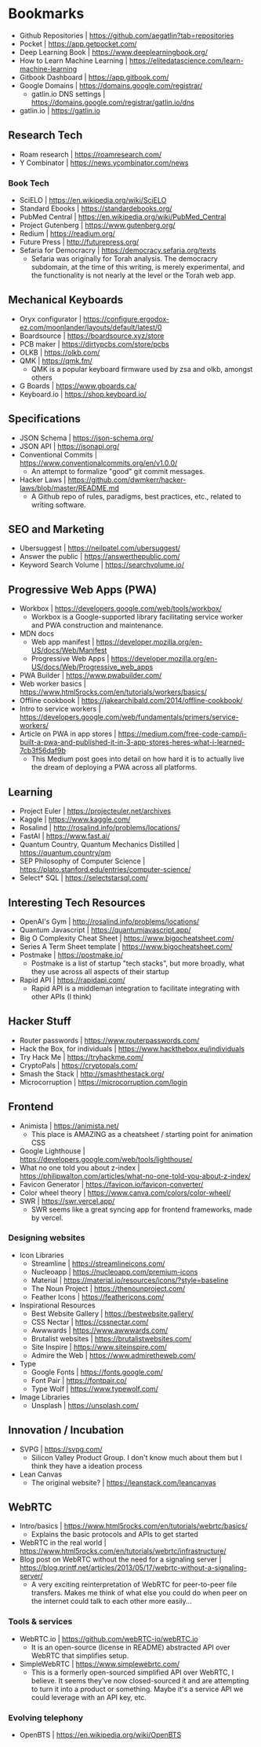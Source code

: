 # Bookmarks

- Github Repositories | <https://github.com/aegatlin?tab=repositories>
- Pocket | <https://app.getpocket.com/>
- Deep Learning Book | <https://www.deeplearningbook.org/>
- How to Learn Machine Learning | <https://elitedatascience.com/learn-machine-learning>
- Gitbook Dashboard | <https://app.gitbook.com/>
- Google Domains | <https://domains.google.com/registrar/>
  - gatlin.io DNS settings | <https://domains.google.com/registrar/gatlin.io/dns>
- gatlin.io | <https://gatlin.io>

## Research Tech

- Roam research | <https://roamresearch.com/>
- Y Combinator | <https://news.ycombinator.com/news>

### Book Tech

- SciELO | <https://en.wikipedia.org/wiki/SciELO>
- Standard Ebooks | <https://standardebooks.org/>
- PubMed Central | <https://en.wikipedia.org/wiki/PubMed_Central>
- Project Gutenberg | <https://www.gutenberg.org/>
- Redium | <https://readium.org/>
- Future Press | <http://futurepress.org/>
- Sefaria for Democracry | <https://democracy.sefaria.org/texts>
  - Sefaria was originally for Torah analysis. The democracry subdomain, at the time of this writing, is merely experimental, and the functionality is not nearly at the level or the Torah web app.

## Mechanical Keyboards

- Oryx configurator | <https://configure.ergodox-ez.com/moonlander/layouts/default/latest/0>
- Boardsource | <https://boardsource.xyz/store>
- PCB maker | <https://dirtypcbs.com/store/pcbs>
- OLKB | <https://olkb.com/>
- QMK | <https://qmk.fm/>
  - QMK is a popular keyboard firmware used by zsa and olkb, amongst others
- G Boards | <https://www.gboards.ca/>
- Keyboard.io | <https://shop.keyboard.io/>

## Specifications

- JSON Schema | <https://json-schema.org/>
- JSON API | <https://jsonapi.org/>
- Conventional Commits | <https://www.conventionalcommits.org/en/v1.0.0/>
  - An attempt to formalize "good" git commit messages.
- Hacker Laws | <https://github.com/dwmkerr/hacker-laws/blob/master/README.md>
  - A Github repo of rules, paradigms, best practices, etc., related to writing software.

## SEO and Marketing

- Ubersuggest | <https://neilpatel.com/ubersuggest/>
- Answer the public | <https://answerthepublic.com/>
- Keyword Search Volume | <https://searchvolume.io/>

## Progressive Web Apps (PWA)

- Workbox | <https://developers.google.com/web/tools/workbox/>
  - Workbox is a Google-supported library facilitating service worker and PWA construction and maintenance.
- MDN docs
  - Web app manifest | <https://developer.mozilla.org/en-US/docs/Web/Manifest>
  - Progressive Web Apps | <https://developer.mozilla.org/en-US/docs/Web/Progressive_web_apps>
- PWA Builder | <https://www.pwabuilder.com/>
- Web worker basics | <https://www.html5rocks.com/en/tutorials/workers/basics/>
- Offline cookbook | <https://jakearchibald.com/2014/offline-cookbook/>
- Intro to service workers | <https://developers.google.com/web/fundamentals/primers/service-workers/>
- Article on PWA in app stores | <https://medium.com/free-code-camp/i-built-a-pwa-and-published-it-in-3-app-stores-heres-what-i-learned-7cb3f56daf9b>
  - This Medium post goes into detail on how hard it is to actually live the dream of deploying a PWA across all platforms.

## Learning

- Project Euler | <https://projecteuler.net/archives>
- Kaggle | <https://www.kaggle.com/>
- Rosalind | <http://rosalind.info/problems/locations/>
- FastAI | <https://www.fast.ai/>
- Quantum Country, Quantum Mechanics Distilled | <https://quantum.country/qm>
- SEP Philosophy of Computer Science | <https://plato.stanford.edu/entries/computer-science/>
- Select\* SQL | <https://selectstarsql.com/>

## Interesting Tech Resources

- OpenAI's Gym | <http://rosalind.info/problems/locations/>
- Quantum Javascript | <https://quantumjavascript.app/>
- Big O Complexity Cheat Sheet | <https://www.bigocheatsheet.com/>
- Series A Term Sheet template | <https://www.bigocheatsheet.com/>
- Postmake | <https://postmake.io/>
  - Postmake is a list of startup "tech stacks", but more broadly, what they use across all aspects of their startup
- Rapid API | <https://rapidapi.com/>
  - Rapid API is a middleman integration to facilitate integrating with other APIs (I think)

## Hacker Stuff

- Router passwords | <https://www.routerpasswords.com/>
- Hack the Box, for individuals | <https://www.hackthebox.eu/individuals>
- Try Hack Me | <https://tryhackme.com/>
- CryptoPals | <https://cryptopals.com/>
- Smash the Stack | <http://smashthestack.org/>
- Microcorruption | <https://microcorruption.com/login>

## Frontend

- Animista | <https://animista.net/>
  - This place is AMAZING as a cheatsheet / starting point for animation CSS
- Google Lighthouse | <https://developers.google.com/web/tools/lighthouse/>
- What no one told you about z-index | <https://philipwalton.com/articles/what-no-one-told-you-about-z-index/>
- Favicon Generator | <https://favicon.io/favicon-converter/>
- Color wheel theory | <https://www.canva.com/colors/color-wheel/>
- SWR | <https://swr.vercel.app/>
  - SWR seems like a great syncing app for frontend frameworks, made by vercel.

### Designing websites

- Icon Libraries
  - Streamline | <https://streamlineicons.com/>
  - Nucleoapp | <https://nucleoapp.com/premium-icons>
  - Material | <https://material.io/resources/icons/?style=baseline>
  - The Noun Project | <https://thenounproject.com/>
  - Feather Icons | <https://feathericons.com/>
- Inspirational Resources
  - Best Website Gallery | <https://bestwebsite.gallery/>
  - CSS Nectar | <https://cssnectar.com/>
  - Awwwards | <https://www.awwwards.com/>
  - Brutalist websites | <https://brutalistwebsites.com/>
  - Site Inspire | <https://www.siteinspire.com/>
  - Admire the Web | <https://www.admiretheweb.com/>
- Type
  - Google Fonts | <https://fonts.google.com/>
  - Font Pair | <https://fontpair.co/>
  - Type Wolf | <https://www.typewolf.com/>
- Image Libraries
  - Unsplash | <https://unsplash.com/>

## Innovation / Incubation

- SVPG | <https://svpg.com/>
  - Silicon Valley Product Group. I don't know much about them but I think they have a ideation process
- Lean Canvas
  - The original website? | <https://leanstack.com/leancanvas>

## WebRTC

- Intro/basics | <https://www.html5rocks.com/en/tutorials/webrtc/basics/>
  - Explains the basic protocols and APIs to get started
- WebRTC in the real world | <https://www.html5rocks.com/en/tutorials/webrtc/infrastructure/>
- Blog post on WebRTC without the need for a signaling server | <https://blog.printf.net/articles/2013/05/17/webrtc-without-a-signaling-server/>
  - A very exciting reinterpretation of WebRTC for peer-to-peer file transfers. Makes me think of what else you could do when peer on the internet could talk to each other more easily...

### Tools & services

- WebRTC.io | <https://github.com/webRTC-io/webRTC.io>
  - It is an open-source (license in README) abstracted API over WebRTC that simplifies setup.
- SimpleWebRTC | <https://www.simplewebrtc.com/>
  - This is a formerly open-sourced simplified API over WebRTC, I believe. It seems they've now closed-sourced it and are attempting to turn it into a product or something. Maybe it's a service API we could leverage with an API key, etc.

### Evolving telephony

- OpenBTS | <https://en.wikipedia.org/wiki/OpenBTS>
